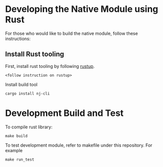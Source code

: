 # Developing the Native Module using Rust

For those who would like to build the native module, follow these instructions:

## Install Rust tooling

First, install rust tooling by following [rustup](https://rustup.rs).

```
<follow instruction on rustup>
```

Install build tool
```
cargo install nj-cli
```

# Development Build and Test

To compile rust library:

```
make build
```

To test development module, refer to makefile under this repository. For example

```
make run_test
```